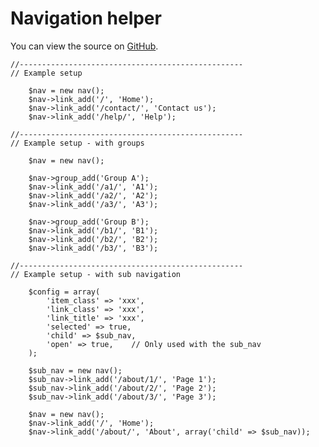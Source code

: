 
# Navigation helper

You can view the source on [GitHub](https://github.com/craigfrancis/framework/blob/master/framework/0.1/library/class/nav.php).

	//--------------------------------------------------
	// Example setup

		$nav = new nav();
		$nav->link_add('/', 'Home');
		$nav->link_add('/contact/', 'Contact us');
		$nav->link_add('/help/', 'Help');

	//--------------------------------------------------
	// Example setup - with groups

		$nav = new nav();

		$nav->group_add('Group A');
		$nav->link_add('/a1/', 'A1');
		$nav->link_add('/a2/', 'A2');
		$nav->link_add('/a3/', 'A3');

		$nav->group_add('Group B');
		$nav->link_add('/b1/', 'B1');
		$nav->link_add('/b2/', 'B2');
		$nav->link_add('/b3/', 'B3');

	//--------------------------------------------------
	// Example setup - with sub navigation

		$config = array(
			'item_class' => 'xxx',
			'link_class' => 'xxx',
			'link_title' => 'xxx',
			'selected' => true,
			'child' => $sub_nav,
			'open' => true,    // Only used with the sub_nav
		);

		$sub_nav = new nav();
		$sub_nav->link_add('/about/1/', 'Page 1');
		$sub_nav->link_add('/about/2/', 'Page 2');
		$sub_nav->link_add('/about/3/', 'Page 3');

		$nav = new nav();
		$nav->link_add('/', 'Home');
		$nav->link_add('/about/', 'About', array('child' => $sub_nav));
